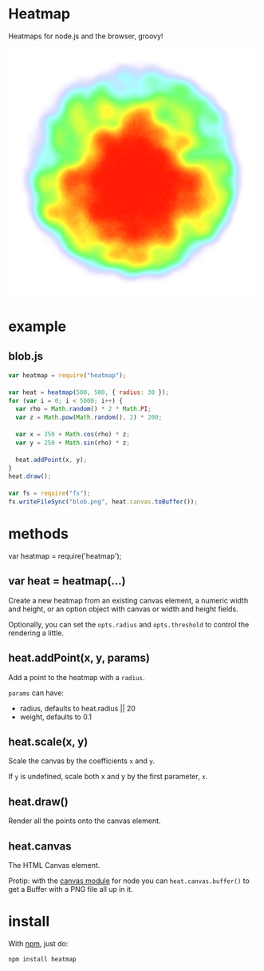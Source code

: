 # Heatmap

Heatmaps for node.js and the browser, groovy!

![groovy heatmap, man](./examples/blob.png)

# example

## blob.js

```javascript
var heatmap = require("heatmap");

var heat = heatmap(500, 500, { radius: 30 });
for (var i = 0; i < 5000; i++) {
  var rho = Math.random() * 2 * Math.PI;
  var z = Math.pow(Math.random(), 2) * 200;

  var x = 250 + Math.cos(rho) * z;
  var y = 250 + Math.sin(rho) * z;

  heat.addPoint(x, y);
}
heat.draw();

var fs = require("fs");
fs.writeFileSync("blob.png", heat.canvas.toBuffer());
```

# methods

var heatmap = require('heatmap');

## var heat = heatmap(...)

Create a new heatmap from an existing canvas element, a numeric width and
height, or an option object with canvas or width and height fields.

Optionally, you can set the `opts.radius` and `opts.threshold` to control the
rendering a little.

## heat.addPoint(x, y, params)

Add a point to the heatmap with a `radius`.

`params` can have:

- radius, defaults to heat.radius || 20
- weight, defaults to 0.1

## heat.scale(x, y)

Scale the canvas by the coefficients `x` and `y`.

If `y` is undefined, scale both x and y by the first parameter, `x`.

## heat.draw()

Render all the points onto the canvas element.

## heat.canvas

The HTML Canvas element.

Protip: with the [canvas module](https://github.com/LearnBoost/node-canvas) for
node you can `heat.canvas.buffer()` to get a Buffer with a PNG file all up in it.

# install

With [npm](http://npmjs.org), just do:

    npm install heatmap
